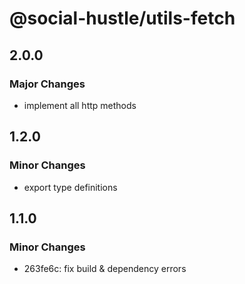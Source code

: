 # @social-hustle/utils-fetch

## 2.0.0

### Major Changes

- implement all http methods

## 1.2.0

### Minor Changes

- export type definitions

## 1.1.0

### Minor Changes

- 263fe6c: fix build & dependency errors
